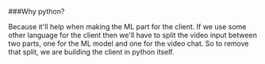 ###Why python?

Because it'll help when making the ML part for the client. If we use some other language for the client then we'll have to split the video input between two parts, one for the ML model and one for the video chat. So to remove that split, we are building the client in python itself.
